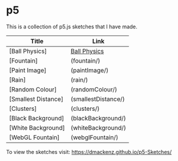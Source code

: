 # p5

This is a collection of p5.js sketches that I have made.

| Title | Link |
| ------ | ------ |
| [Ball Physics] | [Ball Physics](ballPhysics/) |
| [Fountain] | (fountain/) |
| [Paint Image] | (paintImage/) |
| [Rain] | (rain/) |
| [Random Colour] | (randomColour/) |
| [Smallest Distance] | (smallestDistance/) |
| [Clusters] | (clusters/) |
| [Black Background] | (blackBackground/) |
| [White Background] | (whiteBackground/) |
| [WebGL Fountain] | (webglFountain/) |

To view the sketches visit: https://dmackenz.github.io/p5-Sketches/
